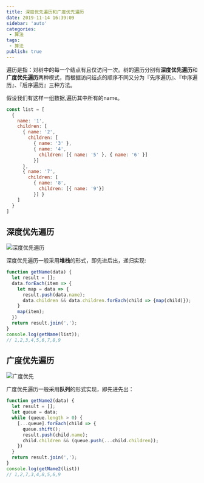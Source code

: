 ```yaml
---
title: 深度优先遍历和广度优先遍历
date: 2019-11-14 16:39:09
sidebar: 'auto'
categories: 
 - 算法
tags: 
 - 算法
publish: true
---
```

遍历是指：对树中的每一个结点有且仅访问一次。树的遍历分别有**深度优先遍历**和**广度优先遍历**两种模式，而根据访问结点的顺序不同又分为『先序遍历』、『中序遍历』、『后序遍历』三种方法。  

假设我们有这样一组数据,遍历其中所有的name。

```js
const list = [
  {
    name: '1',
    children: [
      { name: '2',
        children: [
          { name: '3' },
          { name: '4',
            children: [{ name: '5' }, { name: '6' }]
          }]
      },
      { name: '7',
        children: [
          { name: '8',
            children: [{ name: '9'}]
          }] }
    ]
  }
]
```

## 深度优先遍历

![深度优先遍历](https://tva1.sinaimg.cn/large/006y8mN6ly1g92cpt8pcmj309e079jrv.jpg)  

深度优先遍历一般采用**堆栈**的形式，即先进后出，递归实现:

```js
function getName(data) {
  let result = [];
  data.forEach(item => {
    let map = data => {
      result.push(data.name);
      data.children && data.children.forEach(child => {map(child)});
    }
    map(item);
  })
  return result.join(',');
}
console.log(getName(list));
// 1,2,3,4,5,6,7,8,9
```

## 广度优先遍历

![广度优先](https://tva1.sinaimg.cn/large/006y8mN6ly1g92frc38gfj30gs0bmac7.jpg)  

广度优先遍历一般采用**队列**的形式实现，即先进先出：

```js
function getName2(data) {
  let result = [];
  let queue = data;
  while (queue.length > 0) {
    [...queue].forEach(child => {
      queue.shift();
      result.push(child.name);
      child.children && (queue.push(...child.children));
    })
  }
  return result.join(',');
}
console.log(getName2(list))
// 1,2,7,3,4,8,5,6,9
```
